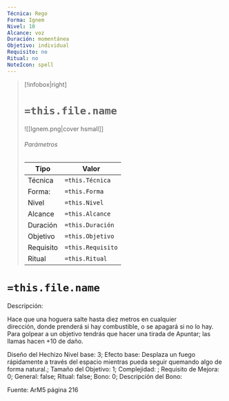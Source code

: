 ```yaml
---
Técnica: Rego
Forma: Ignem
Nivel: 10
Alcance: voz 
Duración: momentánea  
Objetivo: individual
Requisito: no
Ritual: no
NoteIcon: spell
---
```


> [!infobox|right]
> # `=this.file.name`
> ![[Ignem.png|cover hsmall]]
> ###### Parámetros
> Tipo |  Valor |
> ---|---|
> Técnica  | `=this.Técnica`  |
> Forma: | `=this.Forma`  |
> Nivel | `=this.Nivel`  |
> Alcance | `=this.Alcance` |
> Duración | `=this.Duración` |
> Objetivo | `=this.Objetivo` |
> Requisito | `=this.Requisito` |
> Ritual | `=this.Ritual` |

# `=this.file.name`
Descripción: <p>Hace que una hoguera salte hasta diez metros en cualquier dirección, donde prenderá si hay combustible, o se apagará si no lo hay. Para golpear a un objetivo tendrás que hacer una tirada de Apuntar; las llamas hacen +10 de daño.</p>

Diseño del Hechizo
Nivel base: 3; Efecto base: Desplaza un fuego rápidamente a través del espacio mientras pueda seguir quemando algo de forma natural.;  Tamaño del Objetivo: 1; Complejidad: ; Requisito de Mejora: 0; General: false; Ritual: false; Bono: 0; Descripción del Bono: 

Fuente: ArM5 página 216